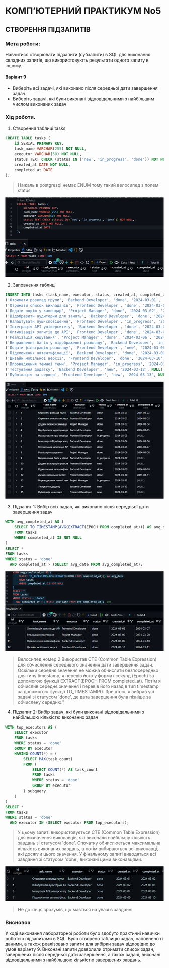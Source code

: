 # КОМП’ЮТЕРНИЙ ПРАКТИКУМ No5

## СТВОРЕННЯ ПІДЗАПИТІВ

### Мета роботи: 
Навчитися створювати підзапити (субзапити) в SQL для
виконання складних запитів, що використовують результати одного запиту в
іншому.

#### Варіант 9
* Виберіть всі задачі, які виконано після середньої дати завершення
задач.
* Виберіть задачі, які були виконані відповідальними з найбільшим
числом виконаних задач.

### Хід роботи.
1. Створення таблиці tasks

```sql
CREATE TABLE tasks (
    id SERIAL PRIMARY KEY,
    task_name VARCHAR(255) NOT NULL,
    executor VARCHAR(50) NOT NULL,
    status TEXT CHECK (status IN ('new', 'in_progress', 'done')) NOT NULL,
    created_at DATE NOT NULL,
    completed_at DATE
);
```
> Нажаль в postgresql немає ENUM тому такий велосипед з полем status

![alt text](img/image-14.png)


2. Заповнення таблиці

```sql 
INSERT INTO tasks (task_name, executor, status, created_at, completed_at) VALUES
('Отримати розклад групи', 'Backend Developer', 'done', '2024-03-01', '2024-03-02'),
('Отримати список викладачів', 'Frontend Developer', 'done', '2024-03-01', '2024-03-03'),
('Додати подію у календар', 'Project Manager', 'done', '2024-03-02', '2024-03-04'),
('Відобразити аудитории для занять', 'Backend Developer', 'done', '2024-03-02', '2024-03-05'),
('Налаштувати пуш-сповіщення', 'Frontend Developer', 'in_progress', '2024-03-03', NULL),
('Інтеграція API університету', 'Backend Developer', 'done', '2024-03-04', '2024-03-06'),
('Оптимізація запитів до API', 'Frontend Developer', 'done', '2024-03-05', '2024-03-07'),
('Реалізація кешування', 'Project Manager', 'done', '2024-03-06', '2024-03-08'),
('Виправлення багів у відображенні розкладу', 'Backend Developer', 'in_progress', '2024-03-07', NULL),
('Додати фільтрацію розкладу', 'Frontend Developer', 'new', '2024-03-08', NULL),
('Підключення автентифікації', 'Backend Developer', 'done', '2024-03-09', '2024-03-10'),
('Дизайн мобільної версії', 'Frontend Developer', 'done', '2024-03-10', '2024-03-11'),
('Впровадження темної теми', 'Project Manager', 'in_progress', '2024-03-11', NULL),
('Тестування додатку', 'Backend Developer', 'new', '2024-03-12', NULL),
('Публікація на сервер', 'Frontend Developer', 'new', '2024-03-13', NULL);
```
![alt text](img/image-15.png)

3. Підзапит 1: Вибір всіх задач, які виконано після середньої дати завершення задач

```sql
WITH avg_completed_at AS (
    SELECT TO_TIMESTAMP(AVG(EXTRACT(EPOCH FROM completed_at))) AS avg_date
    FROM tasks
    WHERE completed_at IS NOT NULL
)
SELECT * 
FROM tasks 
WHERE status = 'done' 
  AND completed_at > (SELECT avg_date FROM avg_completed_at);
```

![alt text](img/image-16.png)

> Велосипед номер 2
Використав CTE (Common Table Expression) для обчислення середнього значення дати завершення задач. Оскільки середнє значення не можна обчислити безпосередньо для типу timestamp, я перевів його у формат секунд (Epoch) за допомогою функції EXTRACT(EPOCH FROM completed_at). Потім я обчислив середнє значення і перевів його назад в тип timestamp за допомогою функції TO_TIMESTAMP(). Зрештою, я вибрав усі задачі зі статусом 'done', де дата завершення була пізніше за обчислену середню."
4. Підзапит 2: Вибір задач, які були виконані відповідальними з найбільшою кількістю виконаних задач

```sql
WITH top_executors AS (
    SELECT executor
    FROM tasks
    WHERE status = 'done'
    GROUP BY executor
    HAVING COUNT(*) = (
        SELECT MAX(task_count)
        FROM (
            SELECT COUNT(*) AS task_count
            FROM tasks
            WHERE status = 'done'
            GROUP BY executor
        ) subquery
    )
)
SELECT *
FROM tasks
WHERE status = 'done'
  AND executor IN (SELECT executor FROM top_executors);
```

> У цьому запиті використовується CTE (Common Table Expression) для визначення виконавців, які виконали найбільшу кількість завдань зі статусом 'done'. Спочатку обчислюється максимальна кількість виконаних завдань, а потім вибираються всі виконавці, які досягли цього значення. У фінальному запиті виводяться всі завдання зі статусом 'done', виконані цими виконавцями.

<!-- ![alt text](img/image-17.png) -->
![alt text](img/image-18.png)

> Не до кінця зрозумів, що мається на увазі в завданні

### Висновок

У ході виконання лабораторної роботи було здобуто практичні навички роботи з підзапитами в SQL. Було створено таблицю задач, наповнено її даними, а також реалізовано запити для вибірки задач відповідно до умов варіанту 9. Виконані запити дозволили отримати список задач, завершених після середньої дати завершення, а також задачі, виконані відповідальними з найбільшою кількістю завершених завдань.

